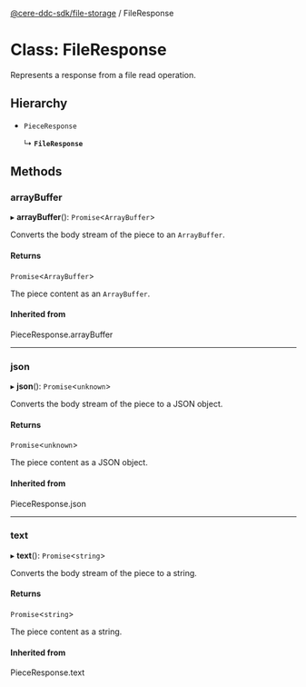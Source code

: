 [@cere-ddc-sdk/file-storage](../README.md) / FileResponse

# Class: FileResponse

Represents a response from a file read operation.

## Hierarchy

- `PieceResponse`

  ↳ **`FileResponse`**

## Methods

### arrayBuffer

▸ **arrayBuffer**(): `Promise`\<`ArrayBuffer`\>

Converts the body stream of the piece to an `ArrayBuffer`.

#### Returns

`Promise`\<`ArrayBuffer`\>

The piece content as an `ArrayBuffer`.

#### Inherited from

PieceResponse.arrayBuffer

___

### json

▸ **json**(): `Promise`\<`unknown`\>

Converts the body stream of the piece to a JSON object.

#### Returns

`Promise`\<`unknown`\>

The piece content as a JSON object.

#### Inherited from

PieceResponse.json

___

### text

▸ **text**(): `Promise`\<`string`\>

Converts the body stream of the piece to a string.

#### Returns

`Promise`\<`string`\>

The piece content as a string.

#### Inherited from

PieceResponse.text
